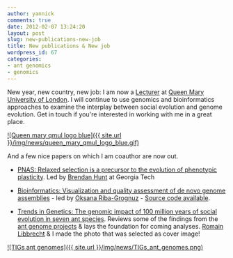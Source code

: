 ```yaml
---
author: yannick
comments: true
date: 2012-02-07 13:24:20
layout: post
slug: new-publications-new-job
title: New publications & New job
wordpress_id: 67
categories:
- ant genomics
- genomics
---
```


New year, new country, new job:  I am now a [Lecturer](http://en.wikipedia.org/wiki/Lecturer#United_Kingdom) at [Queen Mary University of London](http://www.qmul.ac.uk/). I will continue to use genomics and bioinformatics approaches to examine the interplay between social evolution and genome evolution. Get in touch if you're interested in working with me in a great place.

[![Queen mary qmul logo blue]({{ site.url }}/img/news/queen_mary_qmul_logo_blue.gif)](http://www.sbcs.qmul.ac.uk/staff/yannickwurm.html)

And a few nice papers on which I am coauthor are now out.



	
  * [PNAS: Relaxed selection is a precursor to the evolution of phenotypic plasticity](http://yannick.poulet.org/publications/hunt2011phenotypicPlasticity.pdf). Led by [Brendan Hunt](http://www.goodismanlab.biology.gatech.edu/hunt/) at Georgia Tech

	
  * [Bioinformatics: Visualization and quality assessment of de novo genome assemblies](http://yannick.poulet.org/publications/Bioinformatics-2011-Riba-Grognuz-3425-6.pdf) - led by [Oksana Riba-Grognuz](http://www.google.com/url?sa=t&rct=j&q=&esrc=s&source=web&cd=1&ved=0CCIQFjAA&url=http%3A%2F%2Fwww.unil.ch%2Fdee%2Fpage81073_en.html&ei=fRcxT9HTMMi_0QWrhNSzBw&usg=AFQjCNE8Ei6RfZ8mIpMA03zncpmkodTzbg&sig2=7AxdNSLp5YWPl93zXvcf5Q) - [Source code available](https://github.com/ksanao/TGNet).

	
  * [Trends in Genetics: The genomic impact of 100 million years of social evolution in seven ant species](http://yannick.poulet.org/publications/TiG2011.pdf). Reviews some of the findings from the [ant genome projects](http://www.antgenomes.org) & lays the foundation for coming analyses. [Romain Libbrecht](http://www.unil.ch/dee/page50472_en.html) & I made the photo that was selected as cover image!


[![TIGs ant genomes]({{ site.url }}/img/news/TIGs_ant_genomes.png)](http://www.antgenomes.org)
